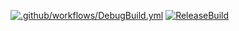 [![.github/workflows/DebugBuild.yml](https://github.com/oosakiharuki/CG2-00-01/actions/workflows/DebugBuild.yml/badge.svg)](https://github.com/oosakiharuki/CG2-00-01/actions/workflows/DebugBuild.yml)
[![ReleaseBuild](https://github.com/oosakiharuki/CG2-00-01/actions/workflows/releaseBuild.yml/badge.svg)](https://github.com/oosakiharuki/CG2-00-01/actions/workflows/releaseBuild.yml)
